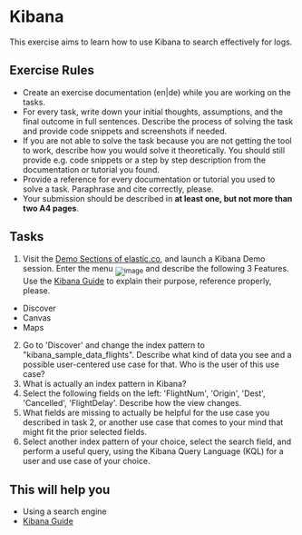 # Kibana

This exercise aims to learn how to use Kibana to search effectively for logs.

## Exercise Rules

- Create an exercise documentation (en|de) while you are working on the tasks.
- For every task, write down your initial thoughts, assumptions, and the final outcome in full sentences. Describe the process of solving the task and provide code snippets and screenshots if needed.
- If you are not able to solve the task because you are not getting the tool to work, describe how you would solve it theoretically. You should still provide e.g. code snippets or a step by step description from the documentation or tutorial you found.
- Provide a reference for every documentation or tutorial you used to solve a task. Paraphrase and cite correctly, please.
- Your submission should be described in __at least one, but not more than two A4 pages__.

## Tasks

1. Visit the [Demo Sections of elastic.co](https://www.elastic.co/de/demos), and launch a Kibana Demo session. Enter the menu <sub>![image](https://user-images.githubusercontent.com/7222193/146424569-c1af9657-fecc-4c16-b383-c4f90b620b38.png)</sub> and describe the following 3 Features.
Use the [Kibana Guide](https://www.elastic.co/guide/en/kibana/current/index.html) to explain their purpose, reference properly, please. 
  - Discover
  - Canvas
  - Maps
2. Go to 'Discover' and change the index pattern to "kibana_sample_data_flights". Describe what kind of data you see and a possible user-centered use case for that. Who is the user of this use case?
3. What is actually an index pattern in Kibana?
4. Select the following fields on the left: 'FlightNum', 'Origin', 'Dest', 'Cancelled', 'FlightDelay'. Describe how the view changes.
5. What fields are missing to actually be helpful for the use case you described in task 2, or another use case that comes to your mind that might fit the prior selected fields.
6. Select another index pattern of your choice, select the search field, and perform a useful query, using the Kibana Query Language (KQL) for a user and use case of your choice.

## This will help you

- Using a search engine
- [Kibana Guide](https://www.elastic.co/guide/en/kibana/current/index.html)
